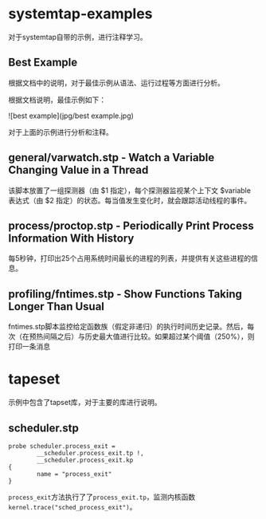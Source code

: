 # systemtap-examples
对于systemtap自带的示例，进行注释学习。



## Best Example

根据文档中的说明，对于最佳示例从语法、运行过程等方面进行分析。

根据文档说明，最佳示例如下：

![best example](jpg/best example.jpg)

对于上面的示例进行分析和注释。

## general/varwatch.stp - Watch a Variable Changing Value in a Thread

该脚本放置了一组探测器（由 $1 指定），每个探测器监视某个上下文 $variable 表达式（由 $2 指定）的状态。每当值发生变化时，就会跟踪活动线程的事件。


## process/proctop.stp - Periodically Print Process Information With History

每5秒钟，打印出25个占用系统时间最长的进程的列表，并提供有关这些进程的信息。


## profiling/fntimes.stp - Show Functions Taking Longer Than Usual

fntimes.stp脚本监控给定函数族（假定非递归）的执行时间历史记录。然后，每次（在预热间隔之后）与历史最大值进行比较。如果超过某个阈值（250%），则打印一条消息


# tapeset
示例中包含了tapset库，对于主要的库进行说明。

## scheduler.stp

```
probe scheduler.process_exit =
        __scheduler.process_exit.tp !,
        __scheduler.process_exit.kp
{
        name = "process_exit"
}
```

`process_exit`方法执行了了`process_exit.tp`，监测内核函数`kernel.trace("sched_process_exit")`。






